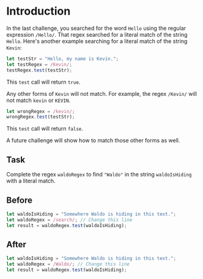 # Introduction

In the last challenge, you searched for the word `Hello` using the regular expression `/Hello/`. That regex searched for a literal match of the string `Hello`. Here's another example searching for a literal match of the string `Kevin`:
```javascript
let testStr = "Hello, my name is Kevin.";
let testRegex = /Kevin/;
testRegex.test(testStr);
```
This `test` call will return `true`.

Any other forms of `Kevin` will not match. For example, the regex `/Kevin/` will not match `kevin` or `KEVIN`.
```javascript
let wrongRegex = /kevin/;
wrongRegex.test(testStr);
```
This `test` call will return `false`.

A future challenge will show how to match those other forms as well.

## Task 
Complete the regex `waldoRegex` to find `"Waldo"` in the string `waldoIsHiding` with a literal match.

## Before

```javascript
let waldoIsHiding = "Somewhere Waldo is hiding in this text.";
let waldoRegex = /search/; // Change this line
let result = waldoRegex.test(waldoIsHiding);
```

## After

```javascript
let waldoIsHiding = "Somewhere Waldo is hiding in this text.";
let waldoRegex = /Waldo/; // Change this line
let result = waldoRegex.test(waldoIsHiding);
```
